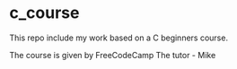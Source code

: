 # c_course
This repo include my work based on a C beginners course.

The course is given by FreeCodeCamp
The tutor - Mike
